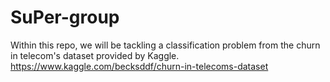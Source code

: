# SuPer-group
Within this repo, we will be tackling a classification problem from the churn in telecom's dataset provided by Kaggle.
https://www.kaggle.com/becksddf/churn-in-telecoms-dataset

